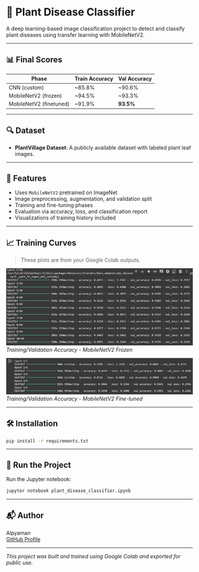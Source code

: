 # 🧪 Plant Disease Classifier

A deep learning-based image classification project to detect and classify plant diseases using transfer learning with MobileNetV2.

---

## 📊 Final Scores

| Phase                 | Train Accuracy | Val Accuracy |
|----------------------|----------------|--------------|
| CNN (custom)         | ~85.8%         | ~90.6%       |
| MobileNetV2 (frozen) | ~94.5%         | ~93.3%       |
| MobileNetV2 (finetuned) | ~91.9%      | **93.5%**     |

---

## 🔍 Dataset

- **PlantVillage Dataset**: A publicly available dataset with labeled plant leaf images.

---

## 🧠 Features

- Uses `MobileNetV2` pretrained on ImageNet
- Image preprocessing, augmentation, and validation split
- Training and fine-tuning phases
- Evaluation via accuracy, loss, and classification report
- Visualizations of training history included

---

## 📈 Training Curves

> These plots are from your Google Colab outputs.

![Frozen Training](mobilenetv2_frozen_accuracy.png)  
*Training/Validation Accuracy - MobileNetV2 Frozen*

![Finetuned Training](mobilenetv2_finetuned_accuracy.png)  
*Training/Validation Accuracy - MobileNetV2 Fine-tuned*

---

## 🛠 Installation

```bash
pip install -r requirements.txt
```

---

## 🚀 Run the Project

Run the Jupyter notebook:

```bash
jupyter notebook plant_disease_classifier.ipynb
```

---

## 📬 Author

Alpyaman  
[GitHub Profile](https://github.com/Alpyaman)

---

_This project was built and trained using Google Colab and exported for public use._
